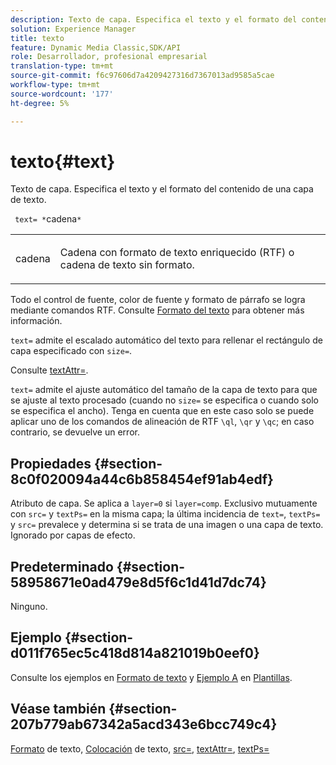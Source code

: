 ```yaml
---
description: Texto de capa. Especifica el texto y el formato del contenido de una capa de texto.
solution: Experience Manager
title: texto
feature: Dynamic Media Classic,SDK/API
role: Desarrollador, profesional empresarial
translation-type: tm+mt
source-git-commit: f6c97606d7a4209427316d7367013ad9585a5cae
workflow-type: tm+mt
source-wordcount: '177'
ht-degree: 5%

---
```



# texto{#text}

Texto de capa. Especifica el texto y el formato del contenido de una capa de texto.

` text= *`cadena`*`

<table id="simpletable_6C095D7F69874A8EA3D1D52103FA520C"> 
 <tr class="strow"> 
  <td class="stentry"> <p> <span class="varname"> cadena </span> </p> </td> 
  <td class="stentry"> <p>Cadena con formato de texto enriquecido (RTF) o cadena de texto sin formato. </p> </td> 
 </tr> 
</table>

Todo el control de fuente, color de fuente y formato de párrafo se logra mediante comandos RTF. Consulte [Formato del texto](../../../../../is-api/http-ref/image-serving-api-ref/c-http-protocol-reference/c-text-formatting/c-text-formatting.md#concept-0d3136db7f6f49668274541cd4b6364c) para obtener más información.

`text=` admite el escalado automático del texto para rellenar el rectángulo de capa especificado con  `size=`.

Consulte [textAttr=](../../../../../is-api/http-ref/image-serving-api-ref/c-http-protocol-reference/c-command-reference/r-textattr.md#reference-ff00484fa3244286abeff34911f7ec0d).

`text=` admite el ajuste automático del tamaño de la capa de texto para que se ajuste al texto procesado (cuando no  `size=` se especifica o cuando solo se especifica el ancho). Tenga en cuenta que en este caso solo se puede aplicar uno de los comandos de alineación de RTF `\ql`, `\qr` y `\qc`; en caso contrario, se devuelve un error.

## Propiedades {#section-8c0f020094a44c6b858454ef91ab4edf}

Atributo de capa. Se aplica a `layer=0` si `layer=comp`. Exclusivo mutuamente con `src=` y `textPs=` en la misma capa; la última incidencia de `text=`, `textPs=` y `src=` prevalece y determina si se trata de una imagen o una capa de texto. Ignorado por capas de efecto.

## Predeterminado {#section-58958671e0ad479e8d5f6c1d41d7dc74}

Ninguno.

## Ejemplo {#section-d011f765ec5c418d814a821019b0eef0}

Consulte los ejemplos en [Formato de texto](../../../../../is-api/http-ref/image-serving-api-ref/c-http-protocol-reference/c-text-formatting/c-text-formatting.md#concept-0d3136db7f6f49668274541cd4b6364c) y [Ejemplo A](../../../../../is-api/http-ref/image-serving-api-ref/c-http-protocol-reference/c-templates/r-example-a.md#reference-c78ea82e8a1646738e764fa6685dfbac) en [Plantillas](../../../../../is-api/http-ref/image-serving-api-ref/c-http-protocol-reference/c-templates/c-templates.md#concept-3cd2d2adae0e41b2979b9640244d4d3e).

## Véase también {#section-207b779ab67342a5acd343e6bcc749c4}

[Formato](../../../../../is-api/http-ref/image-serving-api-ref/c-http-protocol-reference/c-text-formatting/c-text-formatting.md#concept-0d3136db7f6f49668274541cd4b6364c) de texto,  [Colocación](../../../../../is-api/http-ref/image-serving-api-ref/c-http-protocol-reference/c-text-formatting/r-text-positioning.md#reference-f647443d92914f4b89a7cc5a83267d87) de texto,  [src=](../../../../../is-api/http-ref/image-serving-api-ref/c-http-protocol-reference/c-command-reference/r-src.md#reference-f6506637778c4c69bf106a7924a91ab1),  [textAttr=](../../../../../is-api/http-ref/image-serving-api-ref/c-http-protocol-reference/c-command-reference/r-textattr.md#reference-ff00484fa3244286abeff34911f7ec0d),  [textPs=](../../../../../is-api/http-ref/image-serving-api-ref/c-http-protocol-reference/c-command-reference/r-textps.md#reference-4209a2a6169f44278da2647cfb0cd767)

